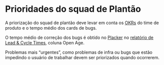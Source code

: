 # Prioridades do squad de Plantão

A priorização do squad de plantão deve levar em conta os [OKRs](https://docs.google.com/spreadsheets/d/1-yMNEtcOmHYAYhCRBc_zaHcrWglbwlP8hvPBDb1q1mU/edit#gid=1815935663) do time de produto e o tempo médio dos cards de bugs. 

O tempo médio de correção dos bugs é obtido no [Placker](https://placker.com) no [relatório de Lead & Cycle Times](https://placker.com/app#/tracker/p6d6/page/p20ab), coluna Open Age.

Problemas mais “urgentes”, como problemas de infra ou bugs que estão impedindo o usuário de trabalhar devem ser priorizados quando ocorrerem.
